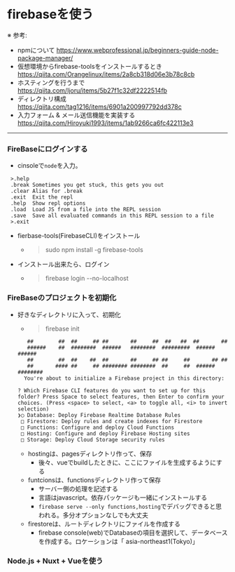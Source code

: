 # firebaseを使う

※ 参考: 
* npmについて
https://www.webprofessional.jp/beginners-guide-node-package-manager/
* 仮想環境からfirebase-toolsをインストールするとき
https://qiita.com/Orangelinux/items/2a8cb318d06e3b78c8cb
* ホスティングを行うまで
https://qiita.com/Ijoru/items/5b27f1c32df2222514fb
* ディレクトリ構成
https://qiita.com/tag1216/items/6901a200997792dd378c
* 入力フォーム & メール送信機能を実装する
https://qiita.com/Hiroyuki1993/items/1ab9266ca6fc422113e3


***

### FireBaseにログインする
* cinsoleで`node`を入力。
 ```こんな画面が出ればOK
  >.help
  .break Sometimes you get stuck, this gets you out
  .clear Alias for .break
  .exit  Exit the repl
  .help  Show repl options
  .load  Load JS from a file into the REPL session
  .save  Save all evaluated commands in this REPL session to a file
  >.exit
  ```
* fierbase-tools(FirebaseCLI)をインストール
  - >sudo npm install -g firebase-tools
* インストール出来たら、ログイン
  - >firebase login --no-localhost
  
### FireBaseのプロジェクトを初期化
* 好きなディレクトリに入って、初期化
  - >firebase init
  ```######## #### ########  ######## ########     ###     ######  ########
     ##        ##  ##     ## ##       ##     ##  ##   ##  ##       ##
     ######    ##  ########  ######   ########  #########  ######  ######
     ##        ##  ##    ##  ##       ##     ## ##     ##       ## ##
     ##       #### ##     ## ######## ########  ##     ##  ######  ########
    You're about to initialize a Firebase project in this directory:

  ? Which Firebase CLI features do you want to set up for this folder? Press Space to select features, then Enter to confirm your choices. (Press <space> to select, <a> to toggle all, <i> to invert selection)
  ❯◯ Database: Deploy Firebase Realtime Database Rules
   □ Firestore: Deploy rules and create indexes for Firestore
   □ Functions: Configure and deploy Cloud Functions
   □ Hosting: Configure and deploy Firebase Hosting sites
   □ Storage: Deploy Cloud Storage security rules
   ```
  * hostingは、pagesディレクトリ作って、保存
    - 後々、vueでbuildしたときに、ここにファイルを生成するようにする    
  * funtcionsは、functionsディレクトリ作って保存
    - サーバー側の処理を記述する
    - 言語はjavascript。依存パッケージも一緒にインストールする
    - `firebase serve --only functions,hosting`でデバッグできると思われる。多分オプションなしでも大丈夫
  * firestoreは、ルートディレクトリにファイルを作成する
    - firebase console(web)でDatabaseの項目を選択して、データベースを作成する。ロケーションは「	asia-northeast1(Tokyo)」
    
 ### Node.js + Nuxt + Vueを使う
  
    

